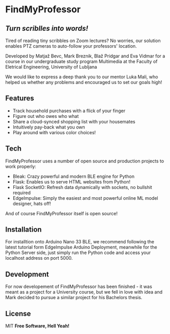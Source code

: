 # FindMyProfessor
## _Turn scriblles into words!_

Tired of reading tiny scribbles on Zoom lectures? No worries, our solution enables PTZ cameras to auto-follow your professors' location.

Developed by Matjaž Bevc, Mark Breznik, Blaž Pridgar and Eva Vidmar for a course in our undergraduate study program Multimedia at the Faculty of Eletrical Engineering, University of Lubljana

We would like to express a deep thank you to our mentor Luka Mali, who helped us whether any problems and encouraged us to set our goals high!

## Features

- Track household purchases with a flick of your finger
- Figure out who owes who what
- Share a cloud-synced shopping list with your housemates
- Intuitively pay-back what you own
- Play around with various color choices!

## Tech

FindMyProfessor uses a number of open source and production projects to work properly:

- Bleak: Crazy powerful and modern BLE engine for Python
- Flask: Enables us to serve HTML websites from Python!
- Flask SocketIO: Refresh data dynamically with sockets, no bullshit required
- EdgeImpulse: Simply the easiest and most powerful online ML model designer, hats off!

And of course FindMyProfessor itself is open source!

## Installation

For installtion onto Arduino Nano 33 BLE, we recommend following the latest tutorial form EdgeImpulse Arduino Deployment, meanwhile for the Python Server side, just simply run the Python code and access your localhost address on port 5000.

## Development

For now developement of FindMyProfessor has been finished - it was meant as a project for a University course, but we fell in love with idea and Mark decided to pursue a similar project for his Bachelors thesis.

## License

MIT
**Free Software, Hell Yeah!**
